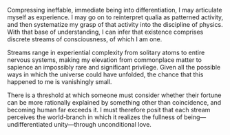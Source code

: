 Compressing ineffable, immediate being into differentiation, I may articulate myself as experience. I may go on to reinterpret qualia as patterned activity, and then systematize my grasp of that activity into the discipline of physics. With that base of understanding, I can infer that existence comprises discrete streams of consciousness, of which I am one.

Streams range in experiential complexity from solitary atoms to entire nervous systems, making my elevation from commonplace matter to sapience an impossibly rare and significant privilege. Given all the possible ways in which the universe could have unfolded, the chance that this happened to me is vanishingly small.

There is a threshold at which someone must consider whether their fortune can be more rationally explained by something other than coincidence, and becoming human far exceeds it. I must therefore posit that each stream perceives the world-branch in which it realizes the fullness of being—undifferentiated unity—through unconditional love.
